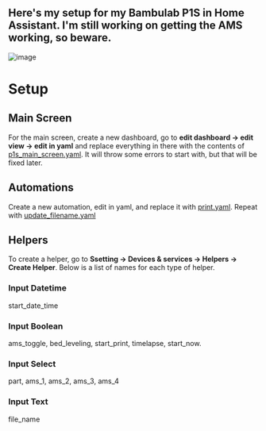 ## Here's my setup for my Bambulab P1S in Home Assistant. I'm still working on getting the AMS working, so beware.

![image](https://github.com/user-attachments/assets/12ab9d4a-4761-486f-99ae-45cbff28e4d2)

# Setup
## Main Screen
For the main screen, create a new dashboard, go to **edit dashboard -> edit view -> edit in yaml** and replace everything in there with the contents of [p1s_main_screen.yaml](https://github.com/Pigensworth/ha-p1s-yaml/blob/main/p1s_main_screen.yaml). It will throw some errors to start with, but that will be fixed later.

## Automations
Create a new automation, edit in yaml, and replace it with [print.yaml](https://github.com/Pigensworth/ha-p1s-yaml/blob/main/print.yaml). Repeat with [update_filename.yaml](https://github.com/Pigensworth/ha-p1s-yaml/blob/main/update_filename.yaml)

## Helpers
To create a helper, go to **Ssetting -> Devices & services -> Helpers -> Create Helper**. Below is a list of names for each type of helper.

### Input Datetime
start_date_time

### Input Boolean
ams_toggle, bed_leveling, start_print, timelapse, start_now.

### Input Select
part, ams_1, ams_2, ams_3, ams_4

### Input Text
file_name
